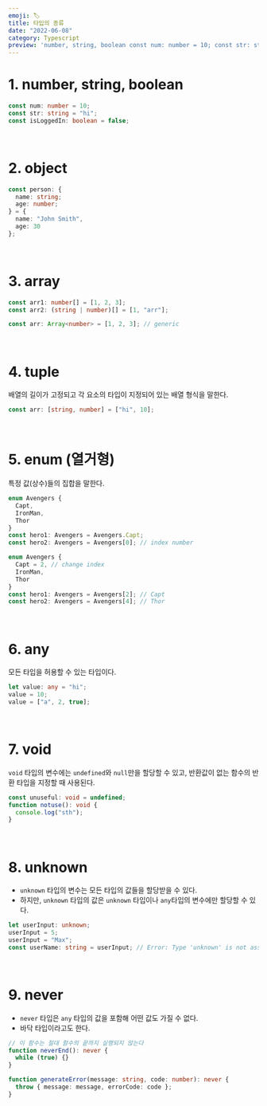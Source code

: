 ```yaml
---
emoji: 🏷️
title: 타입의 종류
date: "2022-06-08"
category: Typescript
preview: 'number, string, boolean const num: number = 10; const str: string = "hi"; const isLoggedIn: boolean = false; object const person: { name: string; age: number; } = { name: "John Smith", age: 30 }; array const arr1: number[] = [1, 2, 3]; const arr2: (string | number)[] = [1, "arr"]; const arr: Array<number> = [1, 2, 3]; // generic tuple 배열의 길이가 고정되고 각 요소의 타입이 지정되어 있는 배열 형식을 말한다. const arr: [string, number] = ["hi", 10]; enum (열거형) 특정 값(상수)들의 집합을 말한다.'
---
```


# 1. number, string, boolean

```ts
const num: number = 10;
const str: string = "hi";
const isLoggedIn: boolean = false;
```

<br/>

# 2. object

```ts
const person: {
  name: string;
  age: number;
} = {
  name: "John Smith",
  age: 30
};
```

<br/>

# 3. array

```ts
const arr1: number[] = [1, 2, 3];
const arr2: (string | number)[] = [1, "arr"];
```

```ts
const arr: Array<number> = [1, 2, 3]; // generic
```

<br/>

# 4. tuple

배열의 길이가 고정되고 각 요소의 타입이 지정되어 있는 배열 형식을 말한다.

```ts
const arr: [string, number] = ["hi", 10];
```

<br/>

# 5. enum (열거형)

특정 값(상수)들의 집합을 말한다.

```ts
enum Avengers {
  Capt,
  IronMan,
  Thor
}
const hero1: Avengers = Avengers.Capt;
const hero2: Avengers = Avengers[0]; // index number
```

```ts
enum Avengers {
  Capt = 2, // change index
  IronMan,
  Thor
}
const hero1: Avengers = Avengers[2]; // Capt
const hero2: Avengers = Avengers[4]; // Thor
```

<br/>

# 6. any

모든 타입을 허용할 수 있는 타입이다.

```ts
let value: any = "hi";
value = 10;
value = ["a", 2, true];
```

<br/>

# 7. void

`void` 타입의 변수에는 `undefined`와 `null`만을 할당할 수 있고, 반환값이 없는 함수의 반환 타입을 지정할 때 사용된다.

```ts
const unuseful: void = undefined;
function notuse(): void {
  console.log("sth");
}
```

<br/>

# 8. unknown

- `unknown` 타입의 변수는 모든 타입의 값들을 할당받을 수 있다.
- 하지만, `unknown` 타입의 값은 `unknown` 타입이나 `any`타입의 변수에만 할당할 수 있다.

```ts
let userInput: unknown;
userInput = 5;
userInput = "Max";
const userName: string = userInput; // Error: Type 'unknown' is not assignable to type 'string'.
```

<br/>

# 9. never

- `never` 타입은 `any` 타입의 값을 포함해 어떤 값도 가질 수 없다.
- 바닥 타입이라고도 한다.

```ts
// 이 함수는 절대 함수의 끝까지 실행되지 않는다
function neverEnd(): never {
  while (true) {}
}

function generateError(message: string, code: number): never {
  throw { message: message, errorCode: code };
}
```
